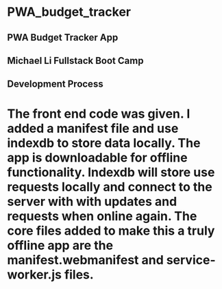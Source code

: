 # PWA_budget_tracker
## PWA Budget Tracker App

## Michael Li Fullstack Boot Camp

## Development Process
# The front end code was given. I added a manifest file and use indexdb to store data locally. The app is downloadable for offline functionality. Indexdb will store use requests locally and connect to the server with with updates and requests when online again. The core files added to make this a truly offline app are the manifest.webmanifest and service-worker.js files.

